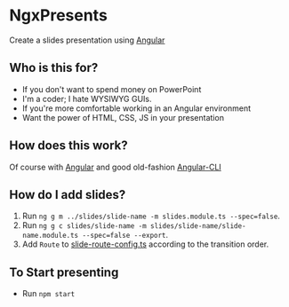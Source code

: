 # NgxPresents

Create a slides presentation using [Angular][ngHome]

## Who is this for?

* If you don't want to spend money on PowerPoint
* I'm a coder; I hate WYSIWYG GUIs.
* If you're more comfortable working in an Angular environment
* Want the power of HTML, CSS, JS in your presentation

## How does this work?

Of course with [Angular][ngHome] and good old-fashion [Angular-CLI](https://github.com/angular/angular-cli)

## How do I add slides?

1. Run `ng g m ../slides/slide-name -m slides.module.ts --spec=false`.
1. Run `ng g c slides/slide-name -m slides/slide-name/slide-name.module.ts --spec=false --export`.
1. Add `Route` to [slide-route-config.ts](src/app/slides/slide-route-config.ts) according to the transition order.

## To Start presenting

* Run `npm start`




[ngHome]: https://angular.io
